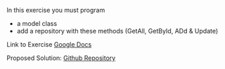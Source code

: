 In this exercise you must program 
- a model class
- add a repository with these methods (GetAll, GetById, ADd & Update)

Link to Exercise [Google Docs](https://docs.google.com/document/d/e/2PACX-1vTxJVtT3Cxac09Sxy2qlfI40KY5-YNrend95VY6zV-_OWqP3Rw4OPt6-l5XPD5MDeKdy-tyM_50ZvVl/pub)

Proposed Solution: [Github Repository](https://github.com/andersbor/SchoolRepositoryLib)
